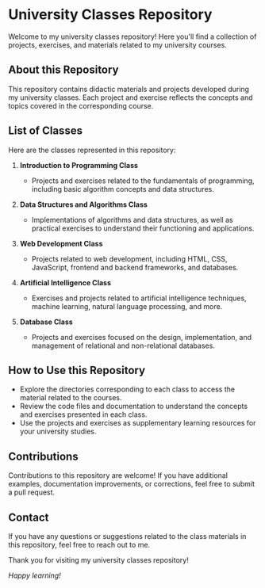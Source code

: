 # University Classes Repository

Welcome to my university classes repository! Here you'll find a collection of projects, exercises, and materials related to my university courses.

## About this Repository

This repository contains didactic materials and projects developed during my university classes. Each project and exercise reflects the concepts and topics covered in the corresponding course.

## List of Classes

Here are the classes represented in this repository:

1. **Introduction to Programming Class**
   - Projects and exercises related to the fundamentals of programming, including basic algorithm concepts and data structures.

2. **Data Structures and Algorithms Class**
   - Implementations of algorithms and data structures, as well as practical exercises to understand their functioning and applications.

3. **Web Development Class**
   - Projects related to web development, including HTML, CSS, JavaScript, frontend and backend frameworks, and databases.

4. **Artificial Intelligence Class**
   - Exercises and projects related to artificial intelligence techniques, machine learning, natural language processing, and more.

5. **Database Class**
   - Projects and exercises focused on the design, implementation, and management of relational and non-relational databases.

## How to Use this Repository

- Explore the directories corresponding to each class to access the material related to the courses.
- Review the code files and documentation to understand the concepts and exercises presented in each class.
- Use the projects and exercises as supplementary learning resources for your university studies.

## Contributions

Contributions to this repository are welcome! If you have additional examples, documentation improvements, or corrections, feel free to submit a pull request.

## Contact

If you have any questions or suggestions related to the class materials in this repository, feel free to reach out to me.

Thank you for visiting my university classes repository!

*Happy learning!*
